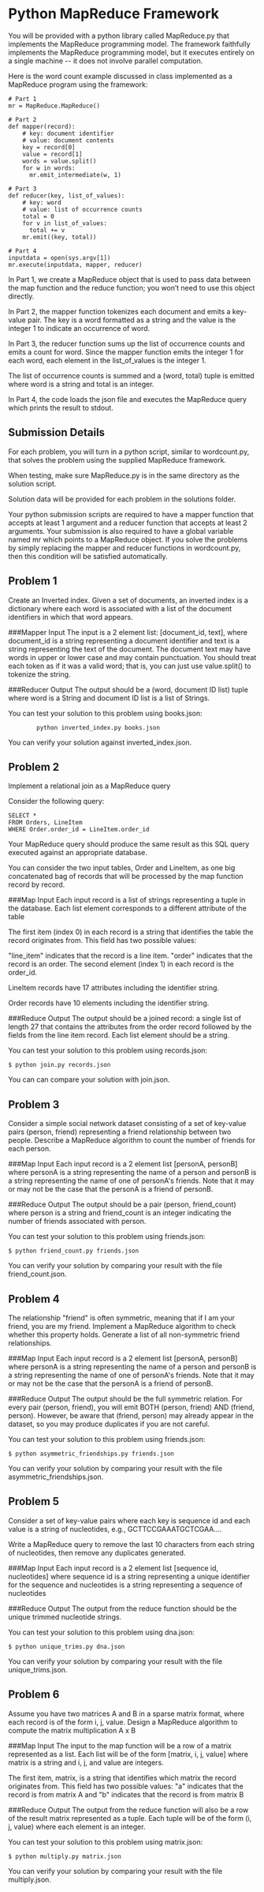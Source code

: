Python MapReduce Framework
===========================
You will be provided with a python library called MapReduce.py that implements the MapReduce programming model. The framework faithfully implements the MapReduce programming model, but it executes entirely on a single machine -- it does not involve parallel computation.

Here is the word count example discussed in class implemented as a MapReduce program using the framework:
```
# Part 1
mr = MapReduce.MapReduce()

# Part 2
def mapper(record):
    # key: document identifier
    # value: document contents
    key = record[0]
    value = record[1]
    words = value.split()
    for w in words:
      mr.emit_intermediate(w, 1)

# Part 3
def reducer(key, list_of_values):
    # key: word
    # value: list of occurrence counts
    total = 0
    for v in list_of_values:
      total += v
    mr.emit((key, total))

# Part 4
inputdata = open(sys.argv[1])
mr.execute(inputdata, mapper, reducer)
```
In Part 1, we create a MapReduce object that is used to pass data between the map function and the reduce function; you won’t need to use this object directly.

In Part 2, the mapper function tokenizes each document and emits a key-value pair. The key is a word formatted as a string and the value is the integer 1 to indicate an occurrence of word.

In Part 3, the reducer function sums up the list of occurrence counts and emits a count for word. Since the mapper function emits the integer 1 for each word, each element in the list_of_values is the integer 1.

The list of occurrence counts is summed and a (word, total) tuple is emitted where word is a string and total is an integer.

In Part 4, the code loads the json file and executes the MapReduce query which prints the result to stdout.

Submission Details
-------------------
For each problem, you will turn in a python script, similar to wordcount.py, that solves the problem using the supplied MapReduce framework.

When testing, make sure MapReduce.py is in the same directory as the solution script.

Solution data will be provided for each problem in the solutions folder.

Your python submission scripts are required to have a mapper function that accepts at least 1 argument and a reducer function that accepts at least 2 arguments. Your submission is also required to have a global variable named mr which points to a MapReduce object. If you solve the problems by simply replacing the mapper and reducer functions in wordcount.py, then this condition will be satisfied automatically.

Problem 1
----------
Create an Inverted index. Given a set of documents, an inverted index is a dictionary where each word is associated with a list of the document identifiers in which that word appears.

###Mapper Input
The input is a 2 element list: [document_id, text], where document_id is a string representing a document identifier and text is a string representing the text of the document. The document text may have words in upper or lower case and may contain punctuation. You should treat each token as if it was a valid word; that is, you can just use value.split() to tokenize the string.

###Reducer Output
The output should be a (word, document ID list) tuple where word is a String and document ID list is a list of Strings.


You can test your solution to this problem using books.json:
```
        python inverted_index.py books.json
```

You can verify your solution against inverted_index.json.

Problem 2
----------
Implement a relational join as a MapReduce query

Consider the following query:
```
SELECT * 
FROM Orders, LineItem 
WHERE Order.order_id = LineItem.order_id
```
Your MapReduce query should produce the same result as this SQL query executed against an appropriate database.

You can consider the two input tables, Order and LineItem, as one big concatenated bag of records that will be processed by the map function record by record.

###Map Input
Each input record is a list of strings representing a tuple in the database. Each list element corresponds to a different attribute of the table

The first item (index 0) in each record is a string that identifies the table the record originates from. This field has two possible values:

"line_item" indicates that the record is a line item.
"order" indicates that the record is an order.
The second element (index 1) in each record is the order_id.

LineItem records have 17 attributes including the identifier string.

Order records have 10 elements including the identifier string.

###Reduce Output
The output should be a joined record: a single list of length 27 that contains the attributes from the order record followed by the fields from the line item record. Each list element should be a string.

You can test your solution to this problem using records.json:
```
$ python join.py records.json
```
You can can compare your solution with join.json.

Problem 3
----------
Consider a simple social network dataset consisting of a set of key-value pairs (person, friend) representing a friend relationship between two people. Describe a MapReduce algorithm to count the number of friends for each person.

###Map Input
Each input record is a 2 element list [personA, personB] where personA is a string representing the name of a person and personB is a string representing the name of one of personA's friends. Note that it may or may not be the case that the personA is a friend of personB.

###Reduce Output
The output should be a pair (person, friend_count) where person is a string and friend_count is an integer indicating the number of friends associated with person.

You can test your solution to this problem using friends.json:
```
$ python friend_count.py friends.json
```
You can verify your solution by comparing your result with the file friend_count.json.

Problem 4
----------
The relationship "friend" is often symmetric, meaning that if I am your friend, you are my friend. Implement a MapReduce algorithm to check whether this property holds. Generate a list of all non-symmetric friend relationships.

###Map Input
Each input record is a 2 element list [personA, personB] where personA is a string representing the name of a person and personB is a string representing the name of one of personA's friends. Note that it may or may not be the case that the personA is a friend of personB.

###Reduce Output
The output should be the full symmetric relation. For every pair (person, friend), you will emit BOTH (person, friend) AND (friend, person). However, be aware that (friend, person) may already appear in the dataset, so you may produce duplicates if you are not careful.

You can test your solution to this problem using friends.json:
```
$ python asymmetric_friendships.py friends.json
```
You can verify your solution by comparing your result with the file asymmetric_friendships.json.

Problem 5
---------
Consider a set of key-value pairs where each key is sequence id and each value is a string of nucleotides, e.g., GCTTCCGAAATGCTCGAA....

Write a MapReduce query to remove the last 10 characters from each string of nucleotides, then remove any duplicates generated.

###Map Input
Each input record is a 2 element list [sequence id, nucleotides] where sequence id is a string representing a unique identifier for the sequence and nucleotides is a string representing a sequence of nucleotides

###Reduce Output
The output from the reduce function should be the unique trimmed nucleotide strings.

You can test your solution to this problem using dna.json:
```
$ python unique_trims.py dna.json
```
You can verify your solution by comparing your result with the file unique_trims.json.

Problem 6
----------
Assume you have two matrices A and B in a sparse matrix format, where each record is of the form i, j, value. Design a MapReduce algorithm to compute the matrix multiplication A x B

###Map Input
The input to the map function will be a row of a matrix represented as a list. Each list will be of the form [matrix, i, j, value] where matrix is a string and i, j, and value are integers.

The first item, matrix, is a string that identifies which matrix the record originates from. This field has two possible values: "a" indicates that the record is from matrix A and "b" indicates that the record is from matrix B

###Reduce Output
The output from the reduce function will also be a row of the result matrix represented as a tuple. Each tuple will be of the form (i, j, value) where each element is an integer.

You can test your solution to this problem using matrix.json:
```
$ python multiply.py matrix.json
```
You can verify your solution by comparing your result with the file multiply.json.
